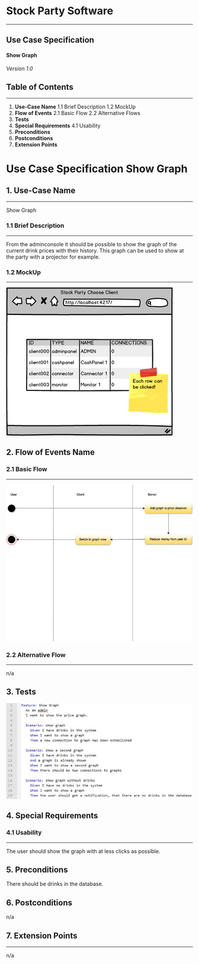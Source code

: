 # Stock Party Software #
---
## Use Case Specification ##
#### Show Graph ####

*Version 1.0*


## Table of Contents ##
---
1. **Use-Case Name**
1.1 Brief Description
1.2 MockUp
2. **Flow of Events**
2.1 Basic Flow
2.2 Alternative Flows
3. **Tests**
4. **Special Requirements**
4.1 Usability
5. **Preconditions**
6. **Postconditions**
7. **Extension Points**


# Use Case Specification Show Graph #

## 1.  Use-Case Name ##
---
Show Graph

### 1.1  Brief Description ###
---
From the adminconsole it should be possible to show the graph of the current
drink prices with their history. This graph can be used to show at the party
with a projector for example.

### 1.2  MockUp ###
---
![MockUp](https://github.com/unverschaemt/stockparty-projektmanagement/blob/master/useCases/showGraph.png)

## 2. Flow of Events Name ##
### 2.1 Basic Flow ###
---
![Show Graph](https://github.com/unverschaemt/stockparty-projektmanagement/blob/master/useCases/showGraph.jpg)

### 2.2 Alternative Flow ###
---
n/a  

## 3. Tests ##
![Show Graph](https://github.com/unverschaemt/stockparty-projektmanagement/blob/master/useCases/showGraphNarrative.JPG)

## 4. Special Requirements ##
### 4.1 Usability ###
---
The user should show the graph with at less clicks as possible.
## 5. Preconditions ##
There should be drinks in the database.

## 6. Postconditions ##
n/a

## 7. Extension Points ##
---
n/a
